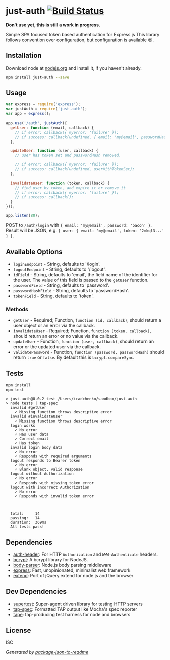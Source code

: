 # just-auth [![Build Status](https://travis-ci.org/knownasilya/just-auth.png?branch=master)](https://travis-ci.org/knownasilya/just-auth)

**Don't use yet, this is still a work in progress.**

Simple SPA focused token based authentication for Express.js
This library follows convention over configuration, but configuration is available :wink:.

## Installation

Download node at [nodejs.org](http://nodejs.org) and install it, if you haven't already.

```sh
npm install just-auth --save
```


## Usage

```js
var express = require('express');
var justAuth = require('just-auth');
var app = express();

app.use('/auth', justAuth({
  getUser: function (email, callback) {
    // if error: callback({ myerror: 'failure' });
    // if success: callback(undefined, { email: 'my@email', passwordHash: '%asdaq42ad..' });
  },

  updateUser: function (user, callback) {
    // user has token set and passwordHash removed.

    // if error: callback({ myerror: 'failure' });
    // if success: callback(undefined, userWithTokenSet);
  },

  invalidateUser: function (token, callback) {
    // find user by token, and expire it or remove it
    // if error: callback({ myerror: 'failure' });
    // if success: callback();
  }
}));

app.listen(80);
```

POST to `/auth/login` with `{ email: 'my@email', password: 'bacon' }`.
Result will be JSON, e.g. `{ user: { email: 'my@email', token: '2mkql3...' } }`.

## Available Options

* `loginEndpoint` - String, defaults to '/login'.
* `logoutEndpoint` - String, defaults to '/logout'.
* `idField` - String, defaults to 'email', the field name of the identifier for the user.
  The value of this field is passed to the `getUser` function.
* `passwordField` - String, defaults to 'password'.
* `passwordHashField` - String, defaults to 'passwordHash'.
* `tokenField` - String, defaults to 'token'.

### Methods

* `getUser` - Required; Function, `function (id, callback)`, should return a user object or an error via the callback.
* `invalidateUser` - Required; Function, `function (token, callback)`, should return an error or no value via the callback.
* `updateUser` - Function, `function (user, callback)`, should return an error or the updated user via the callback.
* `validatePassword` - Function, `function (password, passwordHash)` should return `true` or `false`.
  By default this is `bcrypt.compareSync`.


## Tests

```sh
npm install
npm test
```

```
> just-auth@0.0.2 test /Users/iradchenko/sandbox/just-auth
> node tests | tap-spec
  invalid #getUser
    ✓ Missing function throws descriptive error
  invalid #invalidateUser
    ✓ Missing function throws descriptive error
  login works
    ✓ No error
    ✓ Has user data
    ✓ Correct email
    ✓ Has token
  invalid login body data
    ✓ No error
    ✓ Responds with required arguments
  logout responds to Bearer token
    ✓ No error
    ✓ Blank object, valid response
  logout without Authorization
    ✓ No error
    ✓ Responds with missing token error
  logout with incorrect Authorization
    ✓ No error
    ✓ Responds with invalid token error



  total:     14
  passing:   14
  duration:  369ms
  All tests pass!
```

## Dependencies

- [auth-header](https://github.com/izaakschroeder/auth-header): For HTTP `Authorization` and `WWW-Authenticate` headers.
- [bcrypt](https://github.com/ncb000gt/node.bcrypt.js): A bcrypt library for NodeJS.
- [body-parser](https://github.com/expressjs/body-parser): Node.js body parsing middleware
- [express](https://github.com/strongloop/express): Fast, unopinionated, minimalist web framework
- [extend](https://github.com/justmoon/node-extend): Port of jQuery.extend for node.js and the browser

## Dev Dependencies

- [supertest](https://github.com/visionmedia/supertest): Super-agent driven library for testing HTTP servers
- [tap-spec](https://github.com/scottcorgan/tap-spec): Formatted TAP output like Mocha&#39;s spec reporter
- [tape](https://github.com/substack/tape): tap-producing test harness for node and browsers


## License

ISC

_Generated by [package-json-to-readme](https://github.com/zeke/package-json-to-readme)_
